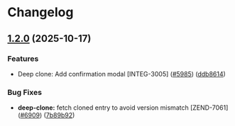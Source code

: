 # Changelog

## [1.2.0](https://github.com/contentful/marketplace-partner-apps/compare/deep-clone-v1.1.0...deep-clone-v1.2.0) (2025-10-17)


### Features

* Deep clone: Add confirmation modal [INTEG-3005] ([#5985](https://github.com/contentful/marketplace-partner-apps/issues/5985)) ([ddb8614](https://github.com/contentful/marketplace-partner-apps/commit/ddb861406f7a970de62dec93e36c2dcd4a8800fd))


### Bug Fixes

* **deep-clone:** fetch cloned entry to avoid version mismatch [ZEND-7061] ([#6909](https://github.com/contentful/marketplace-partner-apps/issues/6909)) ([7b89b92](https://github.com/contentful/marketplace-partner-apps/commit/7b89b926f7329a8d3f40d517525e5e4cb5ea010f))
